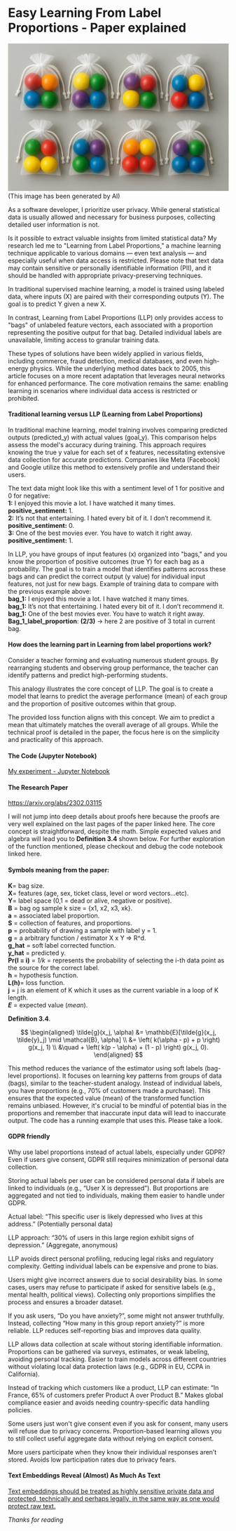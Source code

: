 
# Easy Learning From Label Proportions - Paper explained

![Bags with proportions of different colourful balls](https://github.com/Millad/easy_learning_from_label_proportions/blob/main/bags_image.png?raw=true "Bags with proportions of different colourful balls")
(This image has been generated by AI)

As a software developer, I prioritize user privacy. While general statistical data is usually allowed and necessary for business purposes, collecting detailed user information is not.

Is it possible to extract valuable insights from limited statistical data? My research led me to "Learning from Label Proportions," a machine learning technique applicable to various domains — even text analysis — and especially useful when data access is restricted. Please note that text data may contain sensitive or personally identifiable information (PII), and it should be handled with appropriate privacy-preserving techniques.

In traditional supervised machine learning, a model is trained using labeled data, where inputs (X) are paired with their corresponding outputs (Y). The goal is to predict Y given a new X.

In contrast, Learning from Label Proportions (LLP) only provides access to "bags" of unlabeled feature vectors, each associated with a proportion representing the positive output for that bag. Detailed individual labels are unavailable, limiting access to granular training data.

These types of solutions have been widely applied in various fields, including commerce, fraud detection, medical databases, and even high-energy physics. While the underlying method dates back to 2005, this article focuses on a more recent adaptation that leverages neural networks for enhanced performance. The core motivation remains the same: enabling learning in scenarios where individual data access is restricted or prohibited.

#### Traditional learning versus LLP (Learning from Label Proportions) 
In traditional machine learning, model training involves comparing predicted outputs (predicted_y) with actual values (goal_y). This comparison helps assess the model's accuracy during training. This approach requires knowing the true y value for each set of x features, necessitating extensive data collection for accurate predictions. Companies like Meta (Facebook) and Google utilize this method to extensively profile and understand their users. 

The text data might look like this with a sentiment level of 1 for positive and 0 for negative:  
**1:** I enjoyed this movie a lot. I have watched it many times. **positive_sentiment:** 1.   
**2:** It’s not that entertaining. I hated every bit of it. I don’t recommend it. **positive_sentiment:** 0.   
**3:** One of the best movies ever. You have to watch it right away. **positive_sentiment:** 1.   

In LLP, you have groups of input features (x) organized into "bags," and you know the proportion of positive outcomes (true Y) for each bag as a probability. The goal is to train a model that identifies patterns across these bags and can predict the correct output (y value) for individual input features, not just for new bags. Example of training data to compare with the previous example above:   
**bag_1:** I enjoyed this movie a lot. I have watched it many times.   
**bag_1:** It’s not that entertaining. I hated every bit of it. I don’t recommend it.  
**bag_1:** One of the best movies ever. You have to watch it right away.   
**Bag_1_label_proportion**: **(2/3)** -> here 2 are positive of 3 total in current bag.  

#### How does the learning part in Learning from label proportions work?
Consider a teacher forming and evaluating numerous student groups. By rearranging students and observing group performance, the teacher can identify patterns and predict high-performing students.

This analogy illustrates the core concept of LLP. The goal is to create a model that learns to predict the average performance (mean) of each group and the proportion of positive outcomes within that group.

The provided loss function aligns with this concept. We aim to predict a mean that ultimately matches the overall average of all groups. While the technical proof is detailed in the paper, the focus here is on the simplicity and practicality of this approach.

#### The Code (Jupyter Notebook)
[My experiment - Jupyter Notebook](https://github.com/Millad/easy_learning_from_label_proportions/blob/main/Experiment.ipynb)

#### The Research Paper 
https://arxiv.org/abs/2302.03115

I will not jump into deep details about proofs here because the proofs are very well explained on the last pages of the paper linked here. The core concept is straightforward, despite the math. Simple expected values and algebra will lead you to **Definition 3.4** shown below. For further exploration of the function mentioned, please checkout and debug the code notebook linked here.

#### Symbols meaning from the paper:
**K**= bag size.  
**X**= features (age, sex, ticket class, level or word vectors…etc).  
**Y**= label space (0,1 = dead or alive, negative or positive).  
**B** = bag og sample k size = {x1, x2, x3, xk}.  
**a** = associated label proportion.  
**S** = collection of features, and proportions.  
**p** = probability of drawing a sample with label y = 1.  
**g** = a arbitrary function / estimator X x Y => R^d.  
**g_hat** = soft label corrected function.  
**y_hat** = predicted y.  
**Pr(I = i)** = *1/k* = represents the probability of selecting the i-th data point as the source for the correct label.  
**h** = hypothesis function.  
**L(h)**= loss function.  
**j** = j is an element of K which it uses as the current variable in a loop of K length.  
***E*** = expected value (*mean*).  

**Definition 3.4**.  

$$
\begin{aligned}
\tilde{g}(x_j, \alpha) &= \mathbb{E}[\tilde{g}(x_j, \tilde{y}_j) \mid \mathcal{B}, \alpha] \\
&= \left( k(\alpha - p) + p \right) g(x_j, 1) \\
&\quad + \left( k(p - \alpha) + (1 - p) \right) g(x_j, 0).
\end{aligned}
$$


This method reduces the variance of the estimator using soft labels (bag-level proportions). It focuses on learning key patterns from groups of data (bags), similar to the teacher-student analogy. Instead of individual labels, you have proportions (e.g., 70% of customers made a purchase). This ensures that the expected value (mean) of the transformed function remains unbiased. However, it's crucial to be mindful of potential bias in the proportions and remember that inaccurate input data will lead to inaccurate output. 
The code has a running example that uses this. Please take a look.

#### GDPR friendly
Why use label proportions instead of actual labels, especially under GDPR? 
Even if users give consent, GDPR still requires minimization of personal data collection.

Storing actual labels per user can be considered personal data if labels are linked to individuals (e.g., “User X is depressed”). But proportions are aggregated and not tied to individuals, making them easier to handle under GDPR.

Actual label: “This specific user is likely depressed who lives at this address.” (Potentially personal data)

LLP approach: “30% of users in this large region exhibit signs of depression.” (Aggregate, anonymous)

LLP avoids direct personal profiling, reducing legal risks and regulatory complexity.
Getting individual labels can be expensive and prone to bias.

Users might give incorrect answers due to social desirability bias. In some cases, users may refuse to participate if asked for sensitive labels (e.g., mental health, political views). Collecting only proportions simplifies the process and ensures a broader dataset.

If you ask users, “Do you have anxiety?”, some might not answer truthfully. Instead, collecting “How many in this group report anxiety?” is more reliable. LLP reduces self-reporting bias and improves data quality.

LLP allows data collection at scale without storing identifiable information. Proportions can be gathered via surveys, estimates, or weak labeling, avoiding personal tracking.
Easier to train models across different countries without violating local data protection laws (e.g., GDPR in EU, CCPA in California).    

Instead of tracking which customers like a product, LLP can estimate: “In France, 65% of customers prefer Product A over Product B.” Makes global compliance easier and avoids needing country-specific data handling policies.

Some users just won't give consent even if you ask for consent, many users will refuse due to privacy concerns. Proportion-based learning allows you to still collect useful aggregate data without relying on explicit consent.

More users participate when they know their individual responses aren’t stored.
Avoids low participation rates due to privacy fears.

#### Text Embeddings Reveal (Almost) As Much As Text
[Text embeddings should be treated as highly sensitive private data and protected, technically and perhaps legally, in the same way as one would protect raw text.](https://arxiv.org/abs/2310.06816)

*Thanks for reading*

